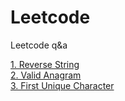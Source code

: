# Leetcode
Leetcode q&amp;a


[1. Reverse String](src/leetjava)<br/>
[2. Valid Anagram](src/leetjava)<br/>
[3. First Unique Character](src/leetjava)<br/>
